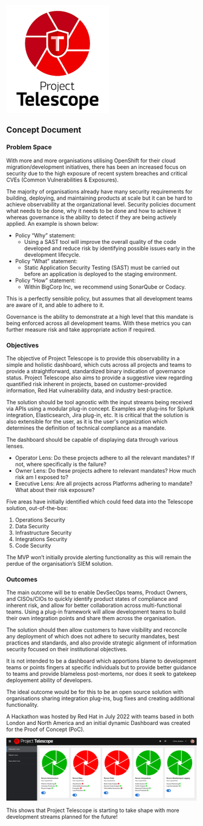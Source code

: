 ![GitHub Logo](project-telescope-red.png)

## Concept Document

### Problem Space
With more and more organisations utilising OpenShift for their cloud migration/development initiatives, there has been an increased focus on security due to the high exposure of recent system breaches and critical CVEs (Common Vulnerabilities & Exposures).

The majority of organisations already have many security requirements for building, deploying, and maintaining products at scale but it can be hard to achieve observability at the organizational level.
Security policies document what needs to be done, why it needs to be done and how to achieve it whereas governance is the ability to detect if they are being actively applied.  An example is shown below:

* Policy “Why” statement:
  * Using a SAST tool will improve the overall quality of the code developed and reduce risk by identifying possible issues early in the development lifecycle.
* Policy “What” statement:
  * Static Application Security Testing (SAST) must be carried out before an application is deployed to the staging environment.
* Policy “How” statement:
  * Within BigCorp Inc, we recommend using SonarQube or Codacy.

This is a perfectly sensible policy, but assumes that all development teams are aware of it, and able to adhere to it.  

Governance is the ability to demonstrate at a high level that this mandate is being enforced across all development teams.  With these metrics you can further measure risk and take appropriate action if required.

### Objectives

The objective of Project Telescope is to provide this observability in a simple and holistic dashboard, which cuts across all projects and teams to provide a straightforward, standardized binary indication of governance status. Project Telescope also aims to provide a suggestive view regarding quantified risk inherent in projects, based on customer-provided information, Red Hat vulnerability data, and industry best-practice. 

The solution should be tool agnostic with the input streams being received via APIs using a modular plug-in concept.  Examples are plug-ins for Splunk integration, Elasticsearch, Jira plug-in, etc. It is critical that the solution is also extensible for the user, as it is the user's organization which determines the definition of technical compliance as a mandate. 

The dashboard should be capable of displaying data through various lenses.
* Operator Lens: Do these projects adhere to all the relevant mandates? If not, where specifically is the failure?
* Owner Lens:  Do these projects adhere to relevant mandates? How much risk am I exposed to?
* Executive Lens: Are all projects across Platforms adhering to mandate? What about their risk exposure?

Five areas have initially identified which could feed data into the Telescope solution, out-of-the-box:
1. Operations Security
2. Data Security
3. Infrastructure Security
4. Integrations Security
5. Code Security

The MVP won’t initially provide alerting functionality as this will remain the perdue of the organisation’s SIEM solution.

### Outcomes

The main outcome will be to enable DevSecOps teams, Product Owners, and CISOs/CIOs to quickly identify product states of compliance and inherent risk, and allow for better collaboration across multi-functional teams.  Using a plug-in framework will allow development teams to build their own integration points and share them across the organisation.  

The solution should then allow customers to have visibility and reconcile any  deployment of which does not adhere to security mandates, best practices and standards, and also provide strategic alignment of information security focused on their institutional objectives.

It is not intended to be a dashboard which apportions blame to development teams or points fingers at specific individuals but to provide better guidance to teams and provide blameless post-mortems, nor does it seek to gatekeep deployement ability of developers.

The ideal outcome would be for this to be an open source solution with organisations sharing integration plug-ins, bug fixes and creating additional functionality.

A Hackathon was hosted by Red Hat in July 2022 with teams based in both London and North America and an initial dynamic Dashboard was created for the Proof of Concept (PoC).

![Dashboard](dashboard.png)

This shows that Project Telescope is starting to take shape with more development streams planned for the future! 
